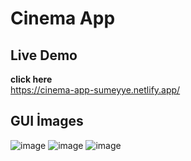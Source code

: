 # Cinema App
## Live Demo 
<b> click here </b> <br/>
https://cinema-app-sumeyye.netlify.app/
## GUI İmages
![image](https://github.com/sumeyyessmn/Js-Projects/assets/101064665/85417b05-3cf9-4388-b03b-c08ad6eb457d)
![image](https://github.com/sumeyyessmn/Js-Projects/assets/101064665/666bee59-65e6-4b03-9fe3-e9c90f5e5703)
![image](https://github.com/sumeyyessmn/Js-Projects/assets/101064665/be61971a-5ec9-45b7-bf37-21da5456fe16)



